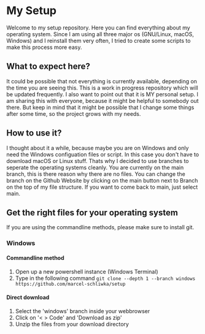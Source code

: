 # My Setup

Welcome to my setup repository. Here you can find everything about my operating system. Since I am using all three major os (GNU/Linux, macOS, Windows) and I reinstall them very often, I tried to create some scripts to make this process more easy.

## What to expect here?

It could be possible that not everything is currently available, depending on the time you are seeing this. This is a work in progress repository which will be updated frequently. I also want to point out that it is MY personal setup. I am sharing this with everyone, because it might be helpful to somebody out there. But keep in mind that it might be possible that I change some things after some time, so the project grows with my needs.

## How to use it?

I thought about it a while, because maybe you are on Windows and only need the Windows configuation files or script. In this case you don't have to download macOS or Linux stuff. Thats why I decided to use branches to seperate the operating systems cleanly.
You are currently on the main branch, this is there reason why there are no files. You can change the branch on the Github Website by clicking on the main button next to Branch on the top of my file structure. If you want to come back to main, just select main.

## Get the right files for your operating system

If you are using the commandline methods, please make sure to install git.

### Windows

#### Commandline method

1. Open up a new powershell instance (Windows Terminal)
2. Type in the following command
   `git clone --depth 1 --branch windows https://github.com/marcel-schliwka/setup`

#### Direct download

1. Select the 'windows' branch inside your webbrowser
2. Click on '< > Code' and 'Download as zip'
3. Unzip the files from your download directory
